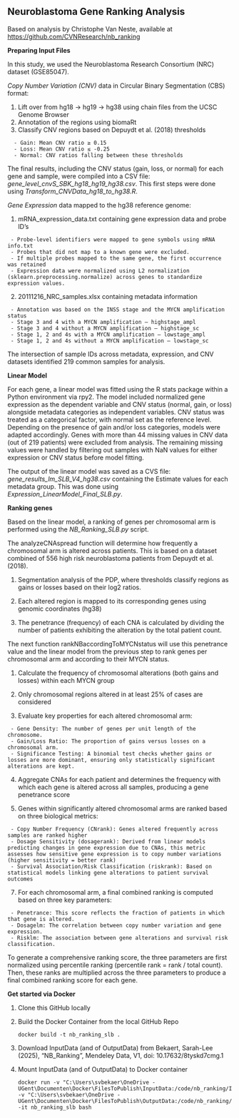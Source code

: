 ## Neuroblastoma Gene Ranking Analysis 

Based on analysis by Christophe Van Neste, available at https://github.com/CVNResearch/nb_ranking 

**Preparing Input Files**

In this study, we used the Neuroblastoma Research Consortium (NRC) dataset (GSE85047). 

*Copy Number Variation (CNV)* data in Circular Binary Segmentation (CBS) format:
  1.	Lift over from hg18 -> hg19 -> hg38 using chain files from the UCSC Genome Browser
  2.	Annotation of the regions using biomaRt 
  3.	Classify CNV regions based on Depuydt et al. (2018) thresholds
     
      - Gain: Mean CNV ratio ≥ 0.15
      - Loss: Mean CNV ratio ≤ -0.25
      - Normal: CNV ratios falling between these thresholds

The final results, including the CNV status (gain, loss, or normal) for each gene and sample, were compiled into a CSV file: *gene_level_cnvS_SBK_hg18_hg19_hg38.csv*. This first steps were done using *Transform_CNVData_hg18_to_hg38.R*. 

*Gene Expression* data mapped to the hg38 reference genome:
  1.	mRNA_expression_data.txt containing gene expression data and probe ID’s
     
     - Probe-level identifiers were mapped to gene symbols using mRNA info.txt
     - Probes that did not map to a known gene were excluded. 
     - If multiple probes mapped to the same gene, the first occurrence was retained
     - Expression data were normalized using L2 normalization (sklearn.preprocessing.normalize) across genes to standardize expression values.

  2.	20111216_NRC_samples.xlsx containing metadata information
     
     - Annotation was based on the INSS stage and the MYCN amplification status 
     - Stage 3 and 4 with a MYCN amplification – highstage_ampl
     - Stage 3 and 4 without a MYCN amplification – highstage_sc 
     - Stage 1, 2 and 4s with a MYCN amplification – lowstage_ampl
     - Stage 1, 2 and 4s without a MYCN amplification – lowstage_sc 

The intersection of sample IDs across metadata, expression, and CNV datasets identified 219 common samples for analysis.

**Linear Model**

For each gene, a linear model was fitted using the R stats package within a Python environment via rpy2. The model included normalized gene expression as the dependent variable and CNV status (normal, gain, or loss) alongside metadata categories as independent variables. CNV status was treated as a categorical factor, with normal set as the reference level. Depending on the presence of gain and/or loss categories, models were adapted accordingly. Genes with more than 44 missing values in CNV data (out of 219 patients) were excluded from analysis. The remaining missing values were handled by filtering out samples with NaN values for either expression or CNV status before model fitting.

The output of the linear model was saved as a CVS file: *gene_results_lm_SLB_V4_hg38.csv* containing the Estimate values for each metadata group. This was done using *Expression_LinearModel_Final_SLB.py*. 

**Ranking genes**

Based on the linear model, a ranking of genes per chromosomal arm is performed using the *NB_Ranking_SLB.py* script. 

The analyzeCNAspread function will determine how frequently a chromosomal arm is altered across patients.  This is based on a dataset combined of 556 high risk neuroblastoma patients from Depuydt et al. (2018). 

  1.	Segmentation analysis of the PDP, where thresholds classify regions as gains or losses based on their log2 ratios.
     
  2.	Each altered region is mapped to its corresponding genes using genomic coordinates (hg38)
     
  3.	The penetrance (frequency) of each CNA is calculated by dividing the number of patients exhibiting the alteration by the total patient count.

The next function rankNBaccordingToMYCNstatus will use this penetrance value and the linear model from the previous step to rank genes per chromosomal arm and according to their MYCN status. 

  1.	Calculate the frequency of chromosomal alterations (both gains and losses) within each MYCN group
     
  2.	Only chromosomal regions altered in at least 25% of cases are considered
     
  3.	Evaluate key properties for each altered chromosomal arm:
     
     - Gene Density: The number of genes per unit length of the chromosome.
     - Gain/Loss Ratio: The proportion of gains versus losses on a chromosomal arm.
     - Significance Testing: A binomial test checks whether gains or losses are more dominant, ensuring only statistically significant alterations are kept.

  4.	Aggregate CNAs for each patient and determines the frequency with which each gene is altered across all samples, producing a gene penetrance score
     
  6.	Genes within significantly altered chromosomal arms are ranked based on three biological metrics:
     
     - Copy Number Frequency (CNrank): Genes altered frequently across samples are ranked higher
     - Dosage Sensitivity (dosagerank): Derived from linear models predicting changes in gene expression due to CNAs, this metric assesses how sensitive gene expression is to copy number variations (higher sensitivity = better rank)
     - Survival Association/Risk Classification (riskrank): Based on statistical models linking gene alterations to patient survival outcomes

  7.	For each chromosomal arm, a final combined ranking is computed based on three key parameters:
     
     - Penetrance: This score reflects the fraction of patients in which that gene is altered.
     - Dosagelm: The correlation between copy number variation and gene expression.
     - Risklm: The association between gene alterations and survival risk classification.

To generate a comprehensive ranking score, the three parameters are first normalized using percentile ranking (percentile rank = rank / total count). Then, these ranks are multiplied across the three parameters to produce a final combined ranking score for each gene.

**Get started via Docker**

 1. Clone this GitHub locally

 2. Build the Docker Container from the local GitHub Repo

        docker build -t nb_ranking_slb .
    
 3. Download InputData (and of OutputData) from Bekaert, Sarah-Lee (2025), “NB_Ranking”, Mendeley Data, V1, doi: 10.17632/8tyskd7cmg.1
    
 4. Mount InputData (and of OutputData) to Docker container

        docker run -v "C:\Users\svbekaer\OneDrive - UGent\Documenten\Docker\FilesToPublish\InputData:/code/nb_ranking/InputData" -v "C:\Users\svbekaer\OneDrive - UGent\Documenten\Docker\FilesToPublish\OutputData:/code/nb_ranking/OutputData" -it nb_ranking_slb bash

